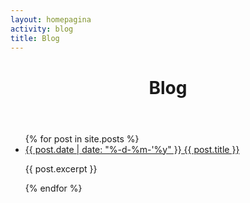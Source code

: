 ```yaml
---
layout: homepagina
activity: blog
title: Blog
---
```


<header markdown="1" class="full-bleed bg-accent-B">

# Blog

</header>

<ul id="blog-overview">
    {% for post in site.posts %}
    <li class="bg-complement elevated-low rounded">
        <a href="{{ post.url }}">{{ post.date | date: "%-d-%m-'%y" }} {{ post.title }}</a>
        <p>{{ post.excerpt }}</p>
    </li>
    {% endfor %}
</ul>